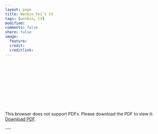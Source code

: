 ```yaml
---
layout: page
title: Wenbin Fei's CV
tags: [wenbin, CV]
modified: 
comments: false
share: false
image:
  feature: 
  credit: 
  creditlink: 
---
```


<object data="WenbinFei_CV.pdf" type="application/pdf" width="700px" height="700px">
    <embed src="WenbinFei_CV.pdf">
        <p>This browser does not support PDFs. Please download the PDF to view it: <a href="WenbinFei_CV.pdf">Download PDF</a>.</p>
    </embed>
</object>
---

